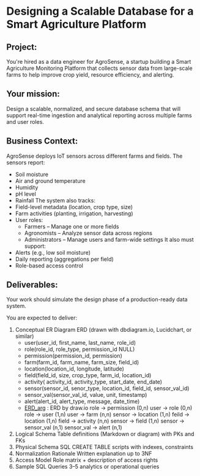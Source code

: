 # Designing a Scalable Database for a Smart Agriculture Platform
## Project:
You're hired as a data engineer for AgroSense, a startup building a Smart Agriculture Monitoring Platform that collects sensor data from large-scale farms to help improve crop yield, resource efficiency, and alerting. 

## Your mission: 
Design a scalable, normalized, and secure database schema that will support real-time ingestion and analytical reporting across multiple farms and user roles.

## Business Context:
AgroSense deploys IoT sensors across different farms and fields. 
The sensors report:
- Soil moisture
- Air and ground temperature
- Humidity
- pH level
- Rainfall
The system also tracks:
- Field-level metadata (location, crop type, size)
- Farm activities (planting, irrigation, harvesting)
- User roles:
  - Farmers – Manage one or more fields
  - Agronomists – Analyze sensor data across regions
  - Administrators – Manage users and farm-wide settings
It also must support:
- Alerts (e.g., low soil moisture)
- Daily reporting (aggregations per field)
- Role-based access control

## Deliverables:
Your work should simulate the design phase of a production-ready data system.


You are expected to deliver:
1. Conceptual ER Diagram
   ERD (drawn with dbdiagram.io, Lucidchart, or similar)
      - user(user_id, first_name, last_name, role_id)
      - role(role_id, role_type, permission_id NULL)
      - permission(permission_id, permission)
      - farm(farm_id, farm_name, farm_size, field_id)
      - location(location_id, longitude, latitude)
      - field(field_id, size, crop_type, farm_id, location_id)
      - activity( activity_id, activity_type, start_date, end_date)
      - sensor(sensor_id, senor_type, location_id, field_id, sensor_val_id)
      - sensor_val(sensor_val_id, value, unit, timestamp)
      - alert(alert_id, alert_type, message, date_time)
    - [ERD_arg](ERD_arg.png) : ERD by draw.io
    role -> permission (0,n)
    user -> role (0,n)
    role -> user (1,n)
    user -> farm (n,n)
    sensor -> location (1,n)
    feild -> location (1,n)
    field -> activity (n,n)
    sensor -> field (1,n)
    sensor -> sensor_val (n,1)
    sensor_val -> alert (n,1)
2. Logical Schema
Table definitions (Markdown or diagram) with PKs and FKs
1. Physical Schema
SQL CREATE TABLE scripts with indexes, constraints
1. Normalization Rationale
Written explanation up to 3NF
1. Access Model
Role matrix + description of access rights
1. Sample SQL Queries
3–5 analytics or operational queries
